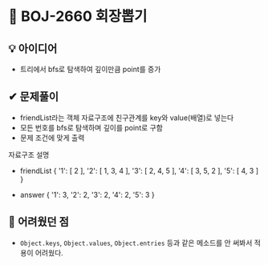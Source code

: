 # 🔎 BOJ-2660 회장뽑기
## 💡 아이디어
- 트리에서 bfs로 탐색하여 깊이만큼 point를 증가
## ✔ 문제풀이
- friendList라는 객체 자료구조에 친구관계를 key와 value(배열)로 넣는다
- 모든 번호를 bfs로 탐색하며 깊이를 point로 구함
- 문제 조건에 맞게 출력

자료구조 설명
- friendList
{
  '1': [ 2 ],
  '2': [ 1, 3, 4 ],
  '3': [ 2, 4, 5 ],
  '4': [ 3, 5, 2 ],
  '5': [ 4, 3 ]
}

- answer
{ '1': 3, '2': 2, '3': 2, '4': 2, '5': 3 }

## 🤕 어려웠던 점
- `Object.keys`, `Object.values`, `Object.entries` 등과 같은 메소드를 안 써봐서 적용이 어려웠다.